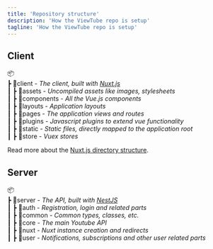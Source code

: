 ```yaml
---
title: 'Repository structure'
description: 'How the ViewTube repo is setup'
tagline: 'How the ViewTube repo is setup'
---
```


## Client

📦  
 ┣ 📂client - _The client, built with [Nuxt.js](https://nuxtjs.org/)_  
 ┃ ┣ 📂assets - _Uncompiled assets like images, stylesheets_  
 ┃ ┣ 📂components - _All the Vue.js components_  
 ┃ ┣ 📂layouts - _Application layouts_  
 ┃ ┣ 📂pages - _The application views and routes_  
 ┃ ┣ 📂plugins - _Javascript plugins to extend vue functionality_  
 ┃ ┣ 📂static - _Static files, directly mapped to the application root_  
 ┃ ┣ 📂store - _Vuex stores_

Read more about the [Nuxt.js directory structure](https://nuxtjs.org/guides/get-started/directory-structure).

## Server

📦  
 ┣ 📂server - _The API, built with [NestJS](https://docs.nestjs.com/)_  
 ┃ ┣ 📂auth - _Registration, login and related parts_  
 ┃ ┣ 📂common - _Common types, classes, etc._  
 ┃ ┣ 📂core - _The main Youtube API_  
 ┃ ┣ 📂nuxt - _Nuxt instance creation and redirects_  
 ┃ ┣ 📂user - _Notifications, subscriptions and other user related parts_
